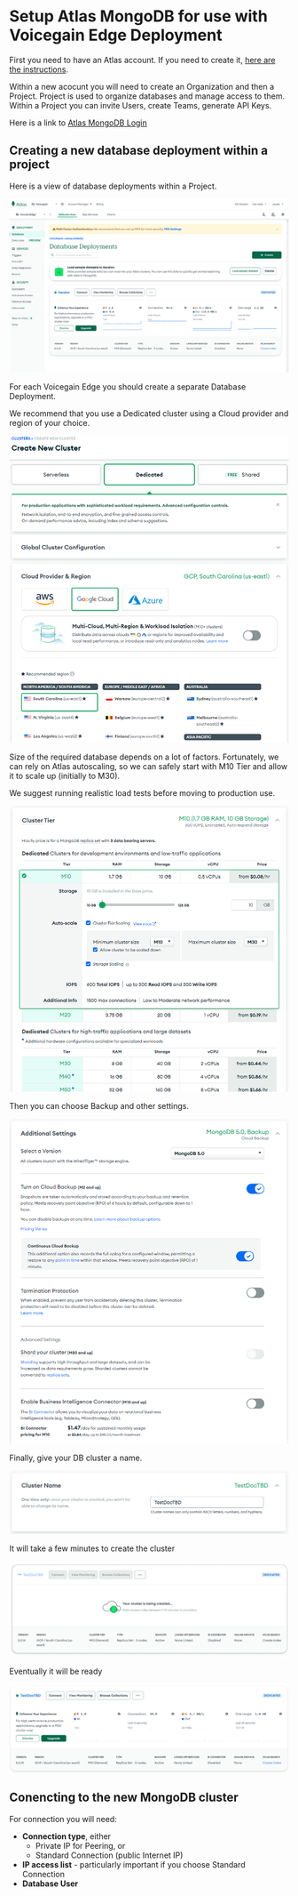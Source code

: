 # Setup Atlas MongoDB for use with Voicegain Edge Deployment

First you need to have an Atlas account. If you need to create it, [here are the instructions](https://www.mongodb.com/docs/atlas/tutorial/create-atlas-account/).

Within a new acocunt you will need to create an Organization and then a Project. Project is  used to organize databases and manage access to them. Within a Project you can invite Users, create Teams, generate API Keys.

Here is a link to [Atlas MongoDB Login](https://account.mongodb.com/account/login)

## Creating a new database deployment within a project

Here is a view of database deployments within a Project.

![Database deployments within an Atlas Project](./databases-within-atlas-project.png)

For each Voicegain Edge you should create a separate Database Deployment.

We recommend that you use a Dedicated cluster using a Cloud provider and region of your choice.

![Choose Cloud provider and region](./atlas-provider-and-region.png)

Size of the required database depends on a lot of factors. Fortunately, we can rely on Atlas autoscaling, so we can safely start with M10 Tier and allow it to scale up (initially to M30).

We suggest running realistic load tests before moving to production use.

![Choose Tier](./atlas-tier.png)

Then you can choose Backup and other settings.

![Choose Backup and other settings](./atlas-backup.png)

Finally, give your DB cluster a name.

![Choose name](./atlas-name.png)

It will take a few minutes to create the cluster

![DB Cluster being created](./atlas-being-created.png)

Eventually it will be ready

![DB Cluster ready](./atlas-ready.png)

## Conencting to the new MongoDB cluster

For connection you will need:
- **Connection type**, either
  - Private IP for Peering, or
  - Standard Connection (public Internet IP)
- **IP access list** - particularly important if you choose Standard Connection
- **Database User**



